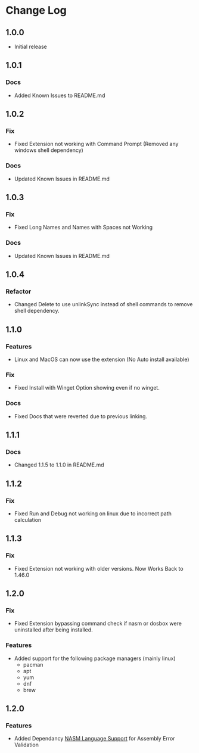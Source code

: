 # Change Log

## 1.0.0
- Initial release

## 1.0.1
### Docs
- Added Known Issues to README.md

## 1.0.2
### Fix
- Fixed Extension not working with Command Prompt (Removed any windows shell dependency)
### Docs
- Updated Known Issues in README.md

## 1.0.3
### Fix
- Fixed Long Names and Names with Spaces not Working
### Docs
- Updated Known Issues in README.md

## 1.0.4
### Refactor
- Changed Delete to use unlinkSync instead of shell commands to remove shell dependency.

## 1.1.0
### Features
- Linux and MacOS can now use the extension (No Auto install available)
### Fix
- Fixed Install with Winget Option showing even if no winget.
### Docs
- Fixed Docs that were reverted due to previous linking.

## 1.1.1
### Docs
- Changed 1.1.5 to 1.1.0 in README.md

## 1.1.2
### Fix
- Fixed Run and Debug not working on linux due to incorrect path calculation

## 1.1.3
### Fix
- Fixed Extension not working with older versions. Now Works Back to 1.46.0

## 1.2.0
### Fix
- Fixed Extension bypassing command check if nasm or dosbox were uninstalled after being installed.
### Features
- Added support for the following package managers (mainly linux)
  - pacman
  - apt
  - yum
  - dnf
  - brew

## 1.2.0
### Features
- Added Dependancy [NASM Language Support](https://marketplace.visualstudio.com/items?itemName=doinkythederp.nasm-language-support) for Assembly Error Validation